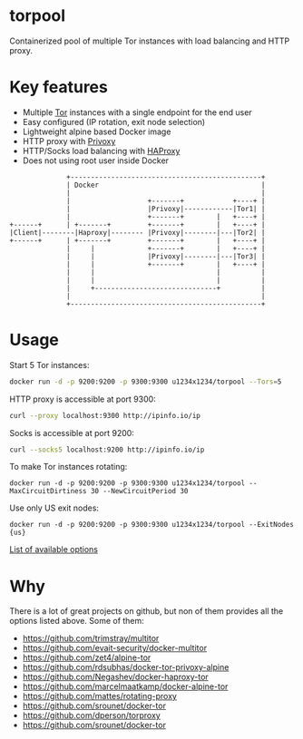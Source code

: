 # torpool

Containerized pool of multiple Tor instances with load balancing and HTTP proxy.

# Key features

* Multiple [Tor](https://www.torproject.org/) instances with a single endpoint for the end user
* Easy configured (IP rotation, exit node selection)
* Lightweight alpine based Docker image
* HTTP proxy with [Privoxy](https://www.privoxy.org/)
* HTTP/Socks load balancing with [HAProxy](http://www.haproxy.org/)
* Does not using root user inside Docker

```
              +-----------------------------------------------+           
              | Docker                                        |           
              |                                               |           
              |                   +-------+            +----+ |           
              |                   |Privoxy|------------|Tor1| |           
              |                   +-------+        |   +----+ |           
+------+      | +-------+         +-------+        |   +----+ |           
|Client|--------|Haproxy|-------- |Privoxy|--------|---|Tor2| |           
+------+      | +-------+         +-------+        |   +----+ |           
              |     |             +-------+        |   +----+ |           
              |     |             |Privoxy|--------|---|Tor3| |           
              |     |             +-------+        |   +----+ |           
              |     |                              |          |           
              |     |                              |          |           
              |     +------------------------------+          |           
              |                                               |           
              +-----------------------------------------------+           
```

# Usage

Start 5 Tor instances:
```bash
docker run -d -p 9200:9200 -p 9300:9300 u1234x1234/torpool --Tors=5
```

HTTP proxy is accessible at port 9300:
```bash
curl --proxy localhost:9300 http://ipinfo.io/ip
```

Socks is accessible at port 9200: 
```bash
curl --socks5 localhost:9200 http://ipinfo.io/ip
```

To make Tor instances rotating:
```
docker run -d -p 9200:9200 -p 9300:9300 u1234x1234/torpool --MaxCircuitDirtiness 30 --NewCircuitPeriod 30
```

Use only US exit nodes:
```
docker run -d -p 9200:9200 -p 9300:9300 u1234x1234/torpool --ExitNodes {us}
```

[List of available options](https://www.torproject.org/docs/tor-manual.html.en)


# Why

There is a lot of great projects on github, but non of them provides all the options listed above. Some of them:

* https://github.com/trimstray/multitor
* https://github.com/evait-security/docker-multitor
* https://github.com/zet4/alpine-tor
* https://github.com/rdsubhas/docker-tor-privoxy-alpine
* https://github.com/Negashev/docker-haproxy-tor
* https://github.com/marcelmaatkamp/docker-alpine-tor
* https://github.com/mattes/rotating-proxy
* https://github.com/srounet/docker-tor
* https://github.com/dperson/torproxy
* https://github.com/srounet/docker-tor
